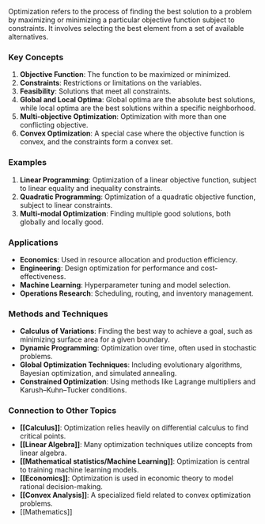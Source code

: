 Optimization refers to the process of finding the best solution to a problem by maximizing or minimizing a particular objective function subject to constraints. It involves selecting the best element from a set of available alternatives.

### Key Concepts

1. **Objective Function**: The function to be maximized or minimized.
2. **Constraints**: Restrictions or limitations on the variables.
3. **Feasibility**: Solutions that meet all constraints.
4. **Global and Local Optima**: Global optima are the absolute best solutions, while local optima are the best solutions within a specific neighborhood.
5. **Multi-objective Optimization**: Optimization with more than one conflicting objective.
6. **Convex Optimization**: A special case where the objective function is convex, and the constraints form a convex set.

### Examples

1. **Linear Programming**: Optimization of a linear objective function, subject to linear equality and inequality constraints.
2. **Quadratic Programming**: Optimization of a quadratic objective function, subject to linear constraints.
3. **Multi-modal Optimization**: Finding multiple good solutions, both globally and locally good.

### Applications

- **Economics**: Used in resource allocation and production efficiency.
- **Engineering**: Design optimization for performance and cost-effectiveness.
- **Machine Learning**: Hyperparameter tuning and model selection.
- **Operations Research**: Scheduling, routing, and inventory management.

### Methods and Techniques

- **Calculus of Variations**: Finding the best way to achieve a goal, such as minimizing surface area for a given boundary.
- **Dynamic Programming**: Optimization over time, often used in stochastic problems.
- **Global Optimization Techniques**: Including evolutionary algorithms, Bayesian optimization, and simulated annealing.
- **Constrained Optimization**: Using methods like Lagrange multipliers and Karush–Kuhn–Tucker conditions.

### Connection to Other Topics

- **[[Calculus]]**: Optimization relies heavily on differential calculus to find critical points.
- **[[Linear Algebra]]**: Many optimization techniques utilize concepts from linear algebra.
- **[[Mathematical statistics/Machine Learning]]**: Optimization is central to training machine learning models.
- **[[Economics]]**: Optimization is used in economic theory to model rational decision-making.
- **[[Convex Analysis]]**: A specialized field related to convex optimization problems.
- [[Mathematics]]